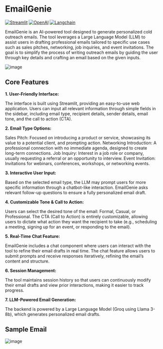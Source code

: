 # EmailGenie
[![Streamlit](https://img.shields.io/badge/-Streamlit-FF4B4B?logo=Streamlit&logoColor=white)](https://streamlit.io/)
[![OpenAI](https://img.shields.io/badge/-OpenAI-412991?logo=OpenAI&logoColor=white)](https://openai.com/)
[![Langchain](https://img.shields.io/badge/-Langchain-gray)](https://langchain.com/)


EmailGenie is an AI-powered tool designed to generate personalized cold outreach emails. The tool leverages a Large Language Model (LLM) to assist users in drafting professional emails tailored to specific use cases such as sales pitches, networking, job inquiries, and event invitations. The goal is to simplify the process of writing outreach emails by guiding the user through key details and crafting an email based on the given inputs.

![image](https://github.com/user-attachments/assets/99909340-8898-4d32-a3c7-e62e9b2db471)

## Core Features

**1. User-Friendly Interface:**

The interface is built using Streamlit, providing an easy-to-use web application.
Users can input all relevant information through simple fields in the sidebar, including email type, recipient details, sender details, email tone, and the call to action (CTA).

**2. Email Type Options:**

Sales Pitch: Focused on introducing a product or service, showcasing its value to a potential client, and prompting action.
Networking Introduction: A professional connection with no immediate agenda, designed to create long-term connections.
Job Inquiry: Interest in a job role or company, usually requesting a referral or an opportunity to interview.
Event Invitation: Invitations for webinars, conferences, workshops, or networking events.

**3. Interactive User Input:**

Based on the selected email type, the LLM may prompt users for more specific information through a chatbot-like interaction.
EmailGenie asks relevant follow-up questions to ensure a fully personalized email draft.

**4. Customizable Tone & Call to Action:**

Users can select the desired tone of the email: Formal, Casual, or Professional.
The CTA (Call to Action) is entirely customizable, allowing users to dictate what action they want the recipient to take (e.g., scheduling a meeting, signing up for an event, or responding to the email).

**5. Real-Time Chat Feature:**

EmailGenie includes a chat component where users can interact with the tool to refine their email drafts in real time.
The chat feature allows users to submit prompts and receive responses iteratively, refining the email’s content and structure.

**6. Session Management:**

The tool maintains session history so that users can continuously modify their email drafts and view prior interactions, making it easier to track progress.


**7. LLM-Powered Email Generation:**

The backend is powered by a Large Language Model (Groq using Llama 3-8b), which generates personalized email drafts.



## Sample Email

![image](https://github.com/user-attachments/assets/e0c51aa2-886e-4192-a302-1d4a6394e9f3)




